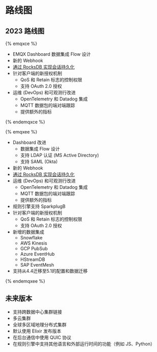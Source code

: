 # 路线图

## 2023 路线图

{% emqxce %}

* EMQX Dashboard 数据集成 Flow 设计 
* 新的 Webhook
* [通过 RocksDB 实现会话持久化](https://github.com/emqx/eip/blob/main/active/0023-rocksdb-message-persistence.md)
* 针对客户端的新授权机制
  * QoS 和 Retain 标志的控制权限
  * 支持 OAuth 2.0 授权
* 运维 (DevOps) 和可观测行改进
  * OpenTelemetry 和 Datadog 集成
  * MQTT 数据包的端对端跟踪
  * 提供额外的指标

{% endemqxce %}

{% emqxee %}

* Dashboard 改进
  * 数据集成 Flow 设计 
  * 支持 LDAP 认证 (MS Active Directory)
  * 支持 SAML (Okta)
* 新的 Webhook
* [通过 RocksDB 实现会话持久化](https://github.com/emqx/eip/blob/main/active/0023-rocksdb-message-persistence.md)
* 运维 (DevOps) 和可观测行改进
  * OpenTelemetry 和 Datadog 集成
  * MQTT 数据包的端对端跟踪
  * 提供额外的指标
* 规则引擎支持 SparkplugB 
* 针对客户端的新授权机制
  * QoS 和 Retain 标志的控制权限
  * 支持 OAuth 2.0 授权
* 新增的数据集成
  * Snowflake
  * AWS Kinesis
  * GCP PubSub
  * Azure EventHub
  * HStreamDB
  * SAP EventMesh
* 支持从4.4迁移至5.1的配置和数据迁移

{% endemqxee %}

## 未来版本

* 支持跨数据中心集群链接
* 多云集群
* 全球多区域地理分布式集群
* 默认使用 Elixir 发布版本
* 在后台通信中使用 QUIC 协议
* 在规则引擎中支持其他语言和外部运行时间的功能（例如 JS、Python）

